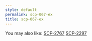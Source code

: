 ```yaml
---
style: default
permalink: scp-067-ex
title: scp-067-ex
---
```

You may also like:
[SCP-2767](http://scp-wiki.net/scp-2767)
[SCP-2297](http://scp-wiki.net/scp-2297)